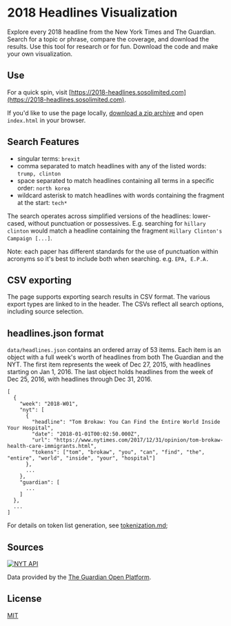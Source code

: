 # 2018 Headlines Visualization
Explore every 2018 headline from the New York Times and The Guardian. Search for a topic or phrase, 
compare the coverage, and download the results. Use this tool for research or for fun. Download the code 
and make your own visualization.

## Use
For a quick spin, visit [https://2018-headlines.sosolimited.com](https://2018-headlines.sosolimited.com). 

If you'd like to use the page locally, 
[download a zip archive](https://github.com/sosolimited/2018-Headlines-Explorer/archive/master.zip)
and open `index.html` in your browser.

## Search Features
- singular terms: `brexit`
- comma separated to match headlines with any of the listed words: `trump, clinton`
- space separated to match headlines containing all terms in a specific order: `north korea`
- wildcard asterisk to match headlines with words containing the fragment at the start: `tech*`

The search operates across simplified versions of the headlines: lower-cased, without punctuation or possessives. 
E.g. searching for `hillary clinton` would match a headline containing the fragment `Hillary Clinton's Campaign [...]`.

Note: each paper has different standards for the use of punctuation within acronyms so it's best to 
include both when searching. e.g. `EPA, E.P.A.`

## CSV exporting
The page supports exporting search results in CSV format. The various export types are linked to in the header. 
The CSVs reflect all search options, including source selection.

## headlines.json format
`data/headlines.json` contains an ordered array of 53 items. Each item is an object with a full week's worth of
headlines from both The Guardian and the NYT. The first item represents the week of Dec 27, 2015, with headlines starting 
on Jan 1, 2016. The last object holds headlines from the week of Dec 25, 2016, with headlines through Dec 31, 2016.

```
[
  {
    "week": "2018-W01",
    "nyt": [
      {
        "headline": "Tom Brokaw: You Can Find the Entire World Inside Your Hospital",
        "date": "2018-01-01T00:02:50.000Z",
        "url": "https://www.nytimes.com/2017/12/31/opinion/tom-brokaw-health-care-immigrants.html",
        "tokens": ["tom", "brokaw", "you", "can", "find", "the", "entire", "world", "inside", "your", "hospital"]
      },
      ...
    },
    "guardian": [
      ...
    ]
  },
  ...
]
```

For details on token list generation, see [tokenization.md](tokenization.md);

## Sources

[![NYT API](img/poweredby_nytimes_200a.png)](https://developer.nytimes.com)

Data provided by the [The Guardian Open Platform](https://open-platform.theguardian.com).

## License

[MIT](http://www.opensource.org/licenses/MIT)

